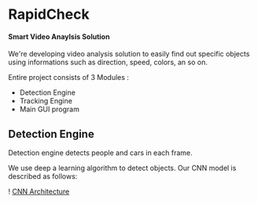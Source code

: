 #  RapidCheck

#### Smart Video Anaylsis Solution

 We're developing video analysis solution to easily find out specific objects using informations such as direction, speed, colors, an so on.

 Entire project consists of 3 Modules : 

* Detection Engine 
* Tracking Engine
* Main GUI program



## Detection Engine

 Detection engine detects people and cars in each frame.

 We use deep a learning algorithm to detect objects. Our CNN model is described as follows:

! [CNN Architecture](http://imgur.com/a/L1bEQ)











